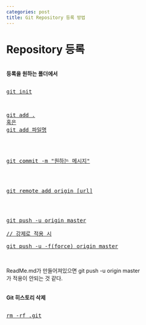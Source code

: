 ```yaml
---
categories: post
title: Git Repository 등록 방법
---
```

<script src="https://cdn.rawgit.com/google/code-prettify/master/loader/run_prettify.js"></script>

<h1>Repository 등록</h1>
<br>
<strong>등록을 원하는 폴더에서</strong>
<pre class="prettyprint"><a href="Volia">
git init
<br></a></pre>

<pre class="prettyprint"><a href="Volia">
git add .
혹은
git add 파일명
<br>
</a></pre>

<pre class="prettyprint"><a href="Volia">
git commit -m "원하는 메시지"
<br>
</a></pre>

<pre class="prettyprint"><a href="Volia">
git remote add origin [url]
<br>
</a></pre>

<pre class="prettyprint"><a href="Volia">
git push -u origin master

// 강제로 적용 시

git push -u -f(force) origin master
<br>
</a></pre>

ReadMe.md가 만들어져있으면 git push -u origin master
<br>가 적용이 안되는 것 같다.

<br><strong>Git 히스토리 삭제 </strong>
<br>
<pre class="prettyprint"><a href="Volia">
rm -rf .git
<br>
</a></pre>
